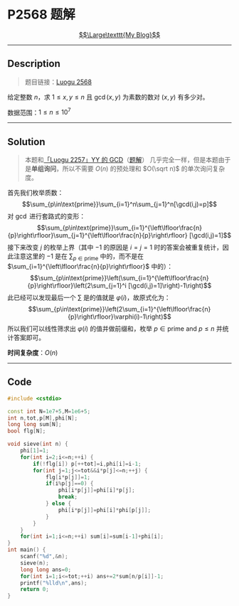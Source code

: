 # P2568 题解

[$$\Large\texttt{My Blog}$$](https://hydingsy.github.io/articles/problem-BZOJ-2818-GCD/)

---

## Description

> 题目链接：[Luogu 2568](https://www.luogu.org/problemnew/show/P2568)

给定整数 $n$，求 $1\le x,y\le n$ 且 $\gcd(x,y)$ 为素数的数对 $(x,y)$ 有多少对。

数据范围：$1\le n\le 10^7$

------

## Solution

> 本题和[「Luogu 2257」YY 的 GCD](https://www.luogu.org/problemnew/show/P2257)（[题解](https://hydingsy.github.io/articles/problem-Luogu-2257-YY-GCD/)） 几乎完全一样，但是本题由于是**单组询问**，所以不需要 $O(n)$ 的预处理和 $O(\sqrt n)$ 的单次询问复杂度。

首先我们枚举质数：
$$\sum_{p\in\text{prime}}\sum_{i=1}^n\sum_{j=1}^n[\gcd(i,j)=p]$$
对 $\gcd$ 进行套路式的变形：
$$\sum_{p\in\text{prime}}\sum_{i=1}^{\left\lfloor\frac{n}{p}\right\rfloor}\sum_{j=1}^{\left\lfloor\frac{n}{p}\right\rfloor} [\gcd(i,j)=1]$$
接下来改变 $j$ 的枚举上界（其中 $-1$ 的原因是 $i=j=1$  时的答案会被重复统计，因此注意这里的 $-1$ 是在 $\sum_{p\in\text{prime}}$ 中的，而不是在 $\sum_{i=1}^{\left\lfloor\frac{n}{p}\right\rfloor}$ 中的）：
$$\sum_{p\in\text{prime}}\left(\sum_{i=1}^{\left\lfloor\frac{n}{p}\right\rfloor}\left(2\sum_{j=1}^i [\gcd(i,j)=1]\right)-1\right)$$
此已经可以发现最后一个 $\sum$ 是的值就是 $\varphi(i)$，故原式化为：
$$\sum_{p\in\text{prime}}\left(2\sum_{i=1}^{\left\lfloor\frac{n}{p}\right\rfloor}\varphi(i)-1\right)$$
所以我们可以线性筛求出 $\varphi(i)$ 的值并做前缀和，枚举 $p\in\text{prime}\ \text{and}\ p\le n$ 并统计答案即可。

**时间复杂度**：$O(n)$

------

## Code

```cpp
#include <cstdio>

const int N=1e7+5,M=1e6+5;
int n,tot,p[M],phi[N];
long long sum[N];
bool flg[N];

void sieve(int n) {
	phi[1]=1;
	for(int i=2;i<=n;++i) {
		if(!flg[i]) p[++tot]=i,phi[i]=i-1;
		for(int j=1;j<=tot&&i*p[j]<=n;++j) {
			flg[i*p[j]]=1;
			if(i%p[j]==0) {
				phi[i*p[j]]=phi[i]*p[j];
				break;
			} else {
				phi[i*p[j]]=phi[i]*phi[p[j]];
			}
		}
	}
	for(int i=1;i<=n;++i) sum[i]=sum[i-1]+phi[i];
}
int main() {
	scanf("%d",&n);
	sieve(n);
	long long ans=0;
	for(int i=1;i<=tot;++i) ans+=2*sum[n/p[i]]-1;
	printf("%lld\n",ans);
	return 0;
}
```

